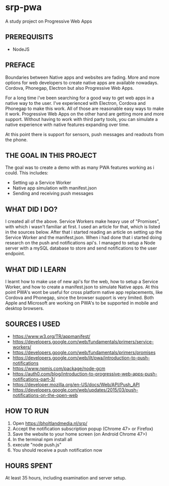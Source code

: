 # srp-pwa
A study project on Progressive Web Apps

PREREQUISITS
--------------------
* NodeJS

PREFACE
--------------------
Boundaries between Native apps and websites are fading. More and more options for web developers to create native apps are available nowadays. Cordova, Phonegap, Electron but also Progressive Web Apps.

For a long time i've been searching for a good way to get web apps in a native way to the user. I've experienced with Electron, Cordova and Phonegap to make this work. All of those are reasonable easy ways to make it work. Progressive Web Apps on the other hand are getting more and more support. Without having to work with third party tools, you can simulate a native experience with native features expanding over time. 

At this point there is support for sensors, push messages and readouts from the phone.

THE GOAL IN THIS PROJECT
----------------------
The goal was to create a demo with as many PWA features working as i could. This includes:
* Setting up a Service Worker
* Native app simulation with manifest.json
* Sending and receiving push messages

WHAT DID I DO?
---------------------
I created all of the above. 
Service Workers make heavy use of "Promises", with which i wasn't familiar at first. I used an article for that, which is listed in the sources below. After that i started reading an article on setting up the Service Worker and the manifest.json. When i had done that i started doing research on the push and notifications api's. I managed to setup a Node server with a mySQL database to store and send notifications to the user endpoint.

WHAT DID I LEARN
---------------------
I learnt how to make use of new api's for the web, how to setup a Service Worker, and how to create a manifest.json to simulate Native apps. At this point PWA's wont be useful for cross platform native app replacements, like Cordova and Phonegap, since the browser support is very limited. Both Apple and Microsoft are working on PWA's to be supported in mobile and desktop browsers.

SOURCES I USED
---------------------
* https://www.w3.org/TR/appmanifest/
* https://developers.google.com/web/fundamentals/primers/service-workers/
* https://developers.google.com/web/fundamentals/primers/promises
* https://developers.google.com/web/ilt/pwa/introduction-to-push-notifications
* https://www.npmjs.com/package/node-gcm
* https://auth0.com/blog/introduction-to-progressive-web-apps-push-notifications-part-3/
* https://developer.mozilla.org/en-US/docs/Web/API/Push_API
* https://developers.google.com/web/updates/2015/03/push-notifications-on-the-open-web

HOW TO RUN
---------------------

1. Open https://bholtlandmedia.nl/srp/
2. Accept the notification subscription popup (Chrome 47> or Firefox)
3. Save the website to your home screen (on Android Chrome 47>)
4. In the terminal npm install all
5. execute "node push.js"
6. You should receive a push notification now

HOURS SPENT
-----------------------
At least 35 hours, including examination and server setup.
